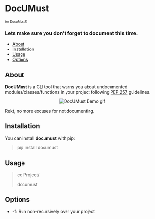 # DocUMust
<p style="font-size:10px">(or DocuMust?)</p>

### Lets make sure you don't forget to document this time.

- [About](#about)
- [Installation](#installation)
- [Usage](#usage)
- [Options](#options)

## About
<b>DocUMust</b> is a CLI tool that warns you about
undocumented modules/classes/functions in your project
following [PEP 257](#https://www.python.org/dev/peps/pep-0257)
guidelines.

<p align="center">
    <img src="https://raw.githubusercontent.com/tsarpaul/documust/master/documust-gif.gif" alt="DocUMust Demo gif">
</p>

Rekt, no more excuses for not documenting.

## Installation

You can install <b>documust</b> with pip:

> pip install documust


## Usage

> cd Project/
>
> documust


## Options

- -f: Run non-recursively over your project

